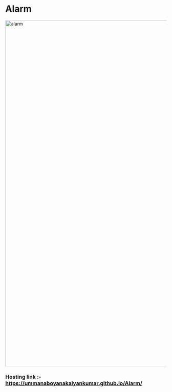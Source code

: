 # Alarm

<img width="1080" alt="alarm" src="https://user-images.githubusercontent.com/110377660/234672119-04a0a3b0-3464-4978-866d-cae4659508b1.png">

### Hosting link :- https://ummanaboyanakalyankumar.github.io/Alarm/
